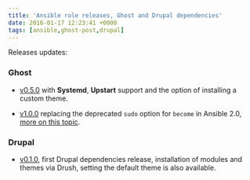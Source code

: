 ```yaml
---
title: 'Ansible role releases, Ghost and Drupal dependencies'
date: 2016-01-17 12:23:41 +0000
tags: [ansible,ghost-post,drupal]
---
```

Releases updates:

### Ghost

- [v0.5.0](https://github.com/javaguirre/ghost-ansible/tree/v0.5.0) with **Systemd**, **Upstart** support and the option of installing a custom theme.

- [v1.0.0](https://github.com/javaguirre/ghost-ansible/tree/v1.0.0) replacing the deprecated `sudo` option for `become` in Ansible 2.0, [more on this topic](http://docs.ansible.com/ansible/become.html).

### Drupal

- [v0.1.0](https://github.com/javaguirre/ansible-drupal-dependencies-role/tree/v0.1.0), first Drupal dependencies release, installation of modules and themes via Drush, setting the default theme is also available.

